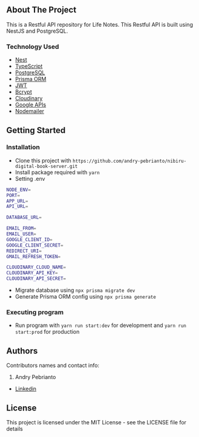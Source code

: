 <!-- ABOUT THE PROJECT -->

## About The Project

This is a Restful API repository for Life Notes. This Restful API is built using NestJS and PostgreSQL.

### Technology Used

- [Nest](https://nestjs.com/)
- [TypeScript](https://www.typescriptlang.org/)
- [PostgreSQL](https://www.postgresql.org/)
- [Prisma ORM](https://www.prisma.io/)
- [JWT](https://jwt.io/)
- [Bcrypt](https://www.npmjs.com/package/bcrypt)
- [Cloudinary](https://cloudinary.com/)
- [Google APIs](https://github.com/googleapis/google-api-nodejs-client)
- [Nodemailer](https://nodemailer.com/about/)

## Getting Started

### Installation

- Clone this project with `https://github.com/andry-pebrianto/nibiru-digital-book-server.git`
- Install package required with `yarn`
- Setting .env

```bash
NODE_ENV=
PORT=
APP_URL=
API_URL=

DATABASE_URL=

EMAIL_FROM=
EMAIL_USER=
GOOGLE_CLIENT_ID=
GOOGLE_CLIENT_SECRET=
REDIRECT_URI=
GMAIL_REFRESH_TOKEN=

CLOUDINARY_CLOUD_NAME=
CLOUDINARY_API_KEY=
CLOUDINARY_API_SECRET=
```

- Migrate database using `npx prisma migrate dev`
- Generate Prisma ORM config using `npx prisma generate`

### Executing program

- Run program with `yarn run start:dev` for development and `yarn run start:prod` for production

<!-- RELATED PROJECT -->

## Authors

Contributors names and contact info:

1. Andry Pebrianto

- [Linkedin](https://www.linkedin.com/in/andry-pebrianto)

## License

This project is licensed under the MIT License - see the LICENSE file for details
